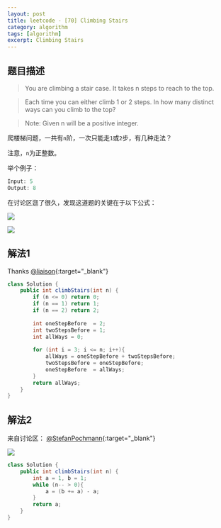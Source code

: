 ```yaml
---
layout: post
title: leetcode - [70] Climbing Stairs
category: algorithm
tags: [algorithm]
excerpt: Climbing Stairs
---
```


## 题目描述  

> You are climbing a stair case. It takes n steps to reach to the top.  

> Each time you can either climb 1 or 2 steps. In how many distinct ways can you climb to the top?  

> Note: Given n will be a positive integer.  

爬楼梯问题，一共有`n`阶，一次只能走`1`或`2`步，有几种走法？  

注意，`n`为正整数。  

举个例子：  

``` java
Input: 5
Output: 8
```

在讨论区逛了很久，发现这道题的关键在于以下公式：  

![](https://yyc-images.oss-cn-beijing.aliyuncs.com/leetcode_70_formula.png)    


![](https://yyc-images.oss-cn-beijing.aliyuncs.com/leetcode_70.png)    

## 解法1

Thanks [@liaison](https://leetcode.com/problems/climbing-stairs/discuss/25299/Basically-it's-a-fibonacci.){:target="_blank"} 

``` java
class Solution {
    public int climbStairs(int n) {
        if (n <= 0) return 0;
        if (n == 1) return 1;
        if (n == 2) return 2;
        
        int oneStepBefore  = 2;
        int twoStepsBefore = 1;
        int allWays = 0;
        
        for (int i = 3; i <= n; i++){
            allWays = oneStepBefore + twoStepsBefore;
            twoStepsBefore = oneStepBefore;
            oneStepBefore  = allWays;
        }
        return allWays;
    }
}
```

## 解法2  



来自讨论区： [@StefanPochmann](https://leetcode.com/problems/climbing-stairs/discuss/25296/3-4-short-lines-in-every-language){:target="_blank"}  

![](https://yyc-images.oss-cn-beijing.aliyuncs.com/leetcode_70_pochmann.png)    


``` java
class Solution {
    public int climbStairs(int n) {
        int a = 1, b = 1;
        while (n-- > 0){
            a = (b += a) - a;
        }
        return a;
    }
}
```
